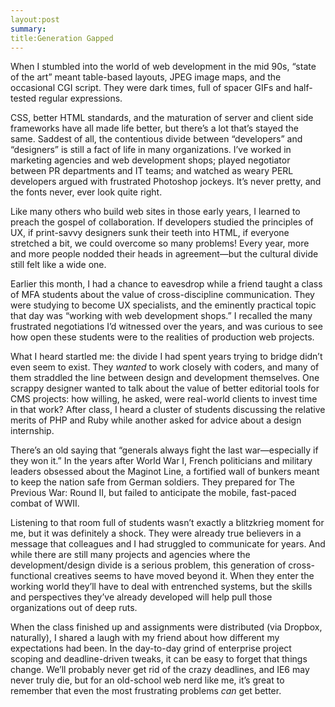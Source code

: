 ```yaml
---
layout:post
summary:
title:Generation Gapped
---
```

When I stumbled into the world of web development in the mid 90s, “state of the art” meant table-based layouts, JPEG image maps, and the occasional CGI script. They were dark times, full of spacer GIFs and half-tested regular expressions.

CSS, better HTML standards, and the maturation of server and client side frameworks have all made life better, but there’s a lot that’s stayed the same. Saddest of all, the contentious divide between “developers” and “designers” is still a fact of life in many organizations. I’ve worked in marketing agencies and web development shops; played negotiator between PR departments and IT teams; and watched as weary PERL developers argued with frustrated Photoshop jockeys. It’s never pretty, and the fonts never, ever look quite right.

Like many others who build web sites in those early years, I learned to preach the gospel of collaboration. If developers studied the principles of UX, if print-savvy designers sunk their teeth into HTML, if everyone stretched a bit, we could overcome so many problems! Every year, more and more people nodded their heads in agreement—but the cultural divide still felt like a wide one.

Earlier this month, I had a chance to eavesdrop while a friend taught a class of MFA students about the value of cross-discipline communication. They were studying to become UX specialists, and the eminently practical topic that day was “working with web development shops.” I recalled the many frustrated negotiations I’d witnessed over the years, and was curious to see how open these students were to the realities of production web projects.

What I heard startled me: the divide I had spent years trying to bridge didn’t even seem to exist. They _wanted_ to work closely with coders, and many of them straddled the line between design and development themselves. One scrappy designer wanted to talk about the value of better editorial tools for CMS projects: how willing, he asked, were real-world clients to invest time in that work? After class, I heard a cluster of students discussing the relative merits of PHP and Ruby while another asked for advice about a design internship.

There’s an old saying that “generals always fight the last war—especially if they won it.” In the years after World War I, French politicians and military leaders obsessed about the Maginot Line, a fortified wall of bunkers meant to keep the nation safe from German soldiers. They prepared for The Previous War: Round II, but failed to anticipate the mobile, fast-paced combat of WWII.

Listening to that room full of students wasn’t exactly a blitzkrieg moment for me, but it was definitely a shock. They were already true believers in a message that colleagues and I had struggled to communicate for years. And while there are still many projects and agencies where the development/design divide is a serious problem, this generation of cross-functional creatives seems to have moved beyond it. When they enter the working world they’ll have to deal with entrenched systems, but the skills and perspectives they’ve already developed will help pull those organizations out of deep ruts.

When the class finished up and assignments were distributed (via Dropbox, naturally), I shared a laugh with my friend about how different my expectations had been. In the day-to-day grind of enterprise project scoping and deadline-driven tweaks, it can be easy to forget that things change. We’ll probably never get rid of the crazy deadlines, and IE6 may never truly die, but for an old-school web nerd like me, it’s great to remember that even the most frustrating problems _can_ get better.